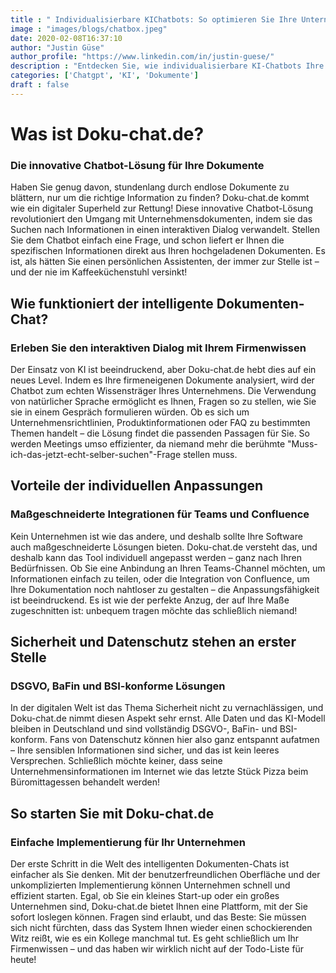 ```yaml
---
title : " Individualisierbare KIChatbots: So optimieren Sie Ihre Unternehmenskommunikation"
image : "images/blogs/chatbox.jpeg"
date: 2020-02-08T16:37:10
author: "Justin Güse"
author_profile: "https://www.linkedin.com/in/justin-guese/"
description : "Entdecken Sie, wie individualisierbare KI-Chatbots Ihre Unternehmenskommunikation verbessern. Integrieren Sie Doku-chat.de für effiziente Antworten aus Ihren Dokumenten!"
categories: ['Chatgpt', 'KI', 'Dokumente']
draft : false
---
```


# Was ist Doku-chat.de?  

### Die innovative Chatbot-Lösung für Ihre Dokumente  

Haben Sie genug davon, stundenlang durch endlose Dokumente zu blättern, nur um die richtige Information zu finden? Doku-chat.de kommt wie ein digitaler Superheld zur Rettung! Diese innovative Chatbot-Lösung revolutioniert den Umgang mit Unternehmensdokumenten, indem sie das Suchen nach Informationen in einen interaktiven Dialog verwandelt. Stellen Sie dem Chatbot einfach eine Frage, und schon liefert er Ihnen die spezifischen Informationen direkt aus Ihren hochgeladenen Dokumenten. Es ist, als hätten Sie einen persönlichen Assistenten, der immer zur Stelle ist – und der nie im Kaffeeküchenstuhl versinkt! 

## Wie funktioniert der intelligente Dokumenten-Chat?  

### Erleben Sie den interaktiven Dialog mit Ihrem Firmenwissen  

Der Einsatz von KI ist beeindruckend, aber Doku-chat.de hebt dies auf ein neues Level. Indem es Ihre firmeneigenen Dokumente analysiert, wird der Chatbot zum echten Wissensträger Ihres Unternehmens. Die Verwendung von natürlicher Sprache ermöglicht es Ihnen, Fragen so zu stellen, wie Sie sie in einem Gespräch formulieren würden. Ob es sich um Unternehmensrichtlinien, Produktinformationen oder FAQ zu bestimmten Themen handelt – die Lösung findet die passenden Passagen für Sie. So werden Meetings umso effizienter, da niemand mehr die berühmte "Muss-ich-das-jetzt-echt-selber-suchen"-Frage stellen muss. 

## Vorteile der individuellen Anpassungen  

### Maßgeschneiderte Integrationen für Teams und Confluence  

Kein Unternehmen ist wie das andere, und deshalb sollte Ihre Software auch maßgeschneiderte Lösungen bieten. Doku-chat.de versteht das, und deshalb kann das Tool individuell angepasst werden – ganz nach Ihren Bedürfnissen. Ob Sie eine Anbindung an Ihren Teams-Channel möchten, um Informationen einfach zu teilen, oder die Integration von Confluence, um Ihre Dokumentation noch nahtloser zu gestalten – die Anpassungsfähigkeit ist beeindruckend. Es ist wie der perfekte Anzug, der auf Ihre Maße zugeschnitten ist: unbequem tragen möchte das schließlich niemand!

## Sicherheit und Datenschutz stehen an erster Stelle  

### DSGVO, BaFin und BSI-konforme Lösungen  

In der digitalen Welt ist das Thema Sicherheit nicht zu vernachlässigen, und Doku-chat.de nimmt diesen Aspekt sehr ernst. Alle Daten und das KI-Modell bleiben in Deutschland und sind vollständig DSGVO-, BaFin- und BSI-konform. Fans von Datenschutz können hier also ganz entspannt aufatmen – Ihre sensiblen Informationen sind sicher, und das ist kein leeres Versprechen. Schließlich möchte keiner, dass seine Unternehmensinformationen im Internet wie das letzte Stück Pizza beim Büromittagessen behandelt werden!

## So starten Sie mit Doku-chat.de  

### Einfache Implementierung für Ihr Unternehmen  

Der erste Schritt in die Welt des intelligenten Dokumenten-Chats ist einfacher als Sie denken. Mit der benutzerfreundlichen Oberfläche und der unkomplizierten Implementierung können Unternehmen schnell und effizient starten. Egal, ob Sie ein kleines Start-up oder ein großes Unternehmen sind, Doku-chat.de bietet Ihnen eine Plattform, mit der Sie sofort loslegen können. Fragen sind erlaubt, und das Beste: Sie müssen sich nicht fürchten, dass das System Ihnen wieder einen schockierenden Witz reißt, wie es ein Kollege manchmal tut. Es geht schließlich um Ihr Firmenwissen – und das haben wir wirklich nicht auf der Todo-Liste für heute!